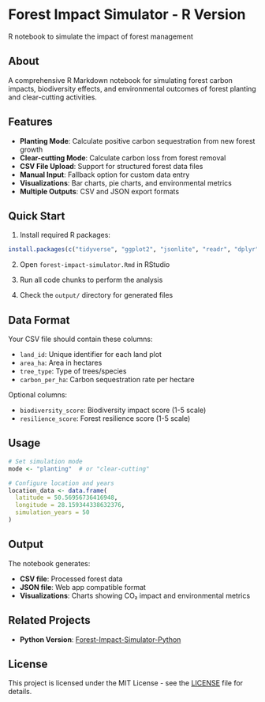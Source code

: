 # Forest Impact Simulator - R Version

R notebook to simulate the impact of forest management

## About

A comprehensive R Markdown notebook for simulating forest carbon impacts, biodiversity effects, and environmental outcomes of forest planting and clear-cutting activities.

## Features

- **Planting Mode**: Calculate positive carbon sequestration from new forest growth
- **Clear-cutting Mode**: Calculate carbon loss from forest removal
- **CSV File Upload**: Support for structured forest data files
- **Manual Input**: Fallback option for custom data entry
- **Visualizations**: Bar charts, pie charts, and environmental metrics
- **Multiple Outputs**: CSV and JSON export formats

## Quick Start

1. Install required R packages:
```r
install.packages(c("tidyverse", "ggplot2", "jsonlite", "readr", "dplyr", "plotly"))
```

2. Open `forest-impact-simulator.Rmd` in RStudio

3. Run all code chunks to perform the analysis

4. Check the `output/` directory for generated files

## Data Format

Your CSV file should contain these columns:
- `land_id`: Unique identifier for each land plot
- `area_ha`: Area in hectares
- `tree_type`: Type of trees/species
- `carbon_per_ha`: Carbon sequestration rate per hectare

Optional columns:
- `biodiversity_score`: Biodiversity impact score (1-5 scale)
- `resilience_score`: Forest resilience score (1-5 scale)

## Usage

```r
# Set simulation mode
mode <- "planting"  # or "clear-cutting"

# Configure location and years
location_data <- data.frame(
  latitude = 50.56956736416948,
  longitude = 28.159344338632376,
  simulation_years = 50
)
```

## Output

The notebook generates:
- **CSV file**: Processed forest data
- **JSON file**: Web app compatible format
- **Visualizations**: Charts showing CO₂ impact and environmental metrics

## Related Projects

- **Python Version**: [Forest-Impact-Simulator-Python](https://github.com/KarimOsmanGH/Forest-Impact-Simulator-Python)

## License

This project is licensed under the MIT License - see the [LICENSE](LICENSE) file for details.
